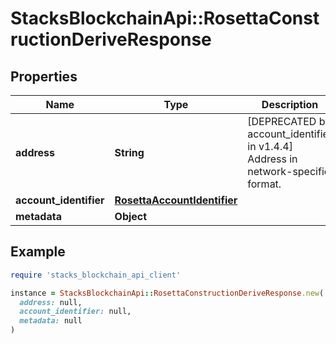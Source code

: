 # StacksBlockchainApi::RosettaConstructionDeriveResponse

## Properties

| Name | Type | Description | Notes |
| ---- | ---- | ----------- | ----- |
| **address** | **String** | [DEPRECATED by account_identifier in v1.4.4] Address in network-specific format. | [optional] |
| **account_identifier** | [**RosettaAccountIdentifier**](RosettaAccountIdentifier.md) |  | [optional] |
| **metadata** | **Object** |  | [optional] |

## Example

```ruby
require 'stacks_blockchain_api_client'

instance = StacksBlockchainApi::RosettaConstructionDeriveResponse.new(
  address: null,
  account_identifier: null,
  metadata: null
)
```

